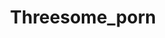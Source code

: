 ---
title: Threesome_porn
crosslinks:
- threesomevids
- Threesomes
- xxxassist
- Threesome
- Threesome_Porn_Videos
- mmf3some
---